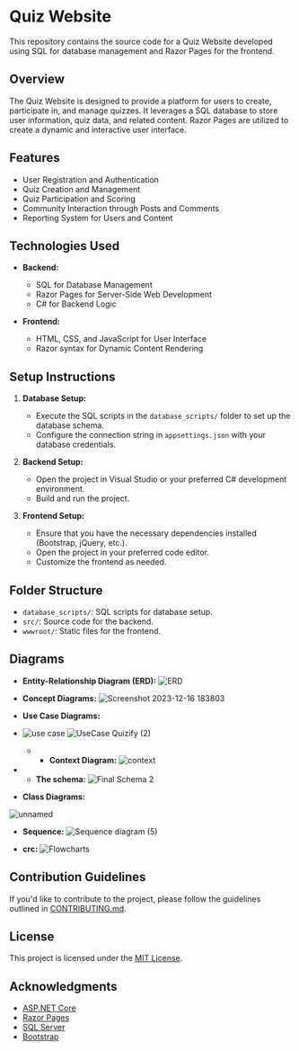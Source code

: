 # Quiz Website

This repository contains the source code for a Quiz Website developed using SQL for database management and Razor Pages for the frontend.

## Overview

The Quiz Website is designed to provide a platform for users to create, participate in, and manage quizzes. It leverages a SQL database to store user information, quiz data, and related content. Razor Pages are utilized to create a dynamic and interactive user interface.

## Features

- User Registration and Authentication
- Quiz Creation and Management
- Quiz Participation and Scoring
- Community Interaction through Posts and Comments
- Reporting System for Users and Content

## Technologies Used

- **Backend:**
  - SQL for Database Management
  - Razor Pages for Server-Side Web Development
  - C# for Backend Logic

- **Frontend:**
  - HTML, CSS, and JavaScript for User Interface
  - Razor syntax for Dynamic Content Rendering

## Setup Instructions

1. **Database Setup:**
   - Execute the SQL scripts in the `database_scripts/` folder to set up the database schema.
   - Configure the connection string in `appsettings.json` with your database credentials.

2. **Backend Setup:**
   - Open the project in Visual Studio or your preferred C# development environment.
   - Build and run the project.

3. **Frontend Setup:**
   - Ensure that you have the necessary dependencies installed (Bootstrap, jQuery, etc.).
   - Open the project in your preferred code editor.
   - Customize the frontend as needed.

## Folder Structure

- `database_scripts/`: SQL scripts for database setup.
- `src/`: Source code for the backend.
- `wwwroot/`: Static files for the frontend.

## Diagrams

- **Entity-Relationship Diagram (ERD):**
![ERD](https://github.com/itsamekadio/Quizify/assets/135104188/2e6f17ad-1d7f-451d-816a-139ff95c1e8f)

- **Concept Diagrams:**
 ![Screenshot 2023-12-16 183803](https://github.com/itsamekadio/Quizify/assets/135104188/75f8e756-e571-466c-8d4a-8a614a0810c5)

- **Use Case Diagrams:**
- ![use case](https://github.com/itsamekadio/Quizify/assets/135104188/f00ac136-0bd0-44df-a134-a319b37f22ba)
![UseCase Quizify  (2)](https://github.com/itsamekadio/Quizify/assets/148448444/47e58360-7e8c-43d3-96e0-adba1a7d2254)


  - - **Context Diagram:**
 ![context](https://github.com/itsamekadio/Quizify/assets/135104188/ef58028a-22db-43a1-8432-28cfb00a580b)

- - **The schema:**
![Final Schema 2](https://github.com/itsamekadio/Quizify/assets/135104188/e3e7d15d-060e-48b4-b30c-a78939410c7f)



- **Class Diagrams:**
  
![unnamed](https://github.com/itsamekadio/Quizify/assets/135104188/f9cc0dd8-9065-48b2-91c8-739d5d93bf08)

-  **Sequence:**
![Sequence diagram (5)](https://github.com/itsamekadio/Quizify/assets/148448444/e521ea49-46c8-421e-825e-e37cfc7ae6e7)

- **crc:**
![Flowcharts](https://github.com/itsamekadio/Quizify/assets/148448444/c79ede38-2a4b-4e7b-b61a-354e4dcd9b38)


## Contribution Guidelines

If you'd like to contribute to the project, please follow the guidelines outlined in [CONTRIBUTING.md](CONTRIBUTING.md).

## License

This project is licensed under the [MIT License](LICENSE).

## Acknowledgments

- [ASP.NET Core](https://docs.microsoft.com/en-us/aspnet/core/)
- [Razor Pages](https://docs.microsoft.com/en-us/aspnet/core/razor-pages/)
- [SQL Server](https://www.microsoft.com/en-us/sql-server/)
- [Bootstrap](https://getbootstrap.com/)
